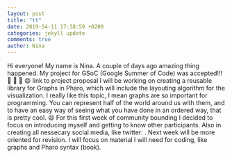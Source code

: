 ```yaml
---
layout: post
title: "tt"
date: 2019-54-11 17:38:59 +0200
categories: jekyll update
comments: true
author: Nina
--- 
```

 
Hi everyone! My name is Nina. 
A couple of days ago amazing thing happened. My project for GSoC (Google Summer of Code) was accepted!!! :tada: :tada: :confetti_ball: :smile: link to project proposal
I will be working on creating a reusable library for Graphs in Pharo, which will include the layouting algorithm for the visualization.
I really like this topic, I mean graphs are so important for programming. You can represent half of the world around us with them, and to have an easy way of seeing what you have done in an ordered way, that is pretty cool. :smiley:
For this first week of community bounding I decided to focus on introducing myself and getting to know other participants. 
Also in creating all nessecary social media, like twitter: .
Next week will be more oriented for revision. I will focus on material I will need for coding, like graphs and Pharo syntax (book). 
